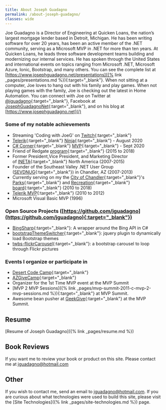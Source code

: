 ```yaml
---
title: About Joseph Guadagno
permalink: /about-joseph-guadagno/
classes: wide
---
```

Joe Guadagno is a Director of Engineering at Quicken Loans, the nation’s largest mortgage lender based in Detroit, Michigan. He has been writing software for over 20 years, has been an active member of the .NET community, serving as a Microsoft MVP in .NET for more than ten years. At Quicken Loans, he leads three software development teams building and modernizing our internal services. He has spoken through the United States and international events on topics ranging from Microsoft .NET, Microsoft Azure, Ionic, Bootstrap, and many others. You can see the complete list at [https://www.josephguadagno.net/presentations]({% link _pages/presentations.md %}){:target="_blank"}. When not sitting at a computer, Joe loves to hang out with his family and play games. When not playing games with the family, Joe is checking out the latest in Home Automation. You can connect with Joe on Twitter at [@jguadagno](https://www.twitter.com/jguadagno){:target="_blank"}, Facebook at [JosephGuadagnoNet](https://www.facebook.com/JosephGuadagnoNet/){:target="_blank"}, and on his blog at [https://www.josephguadagno.net](/)

### Some of my notable achievements

* Streaming 'Coding with JoeG' on [Twitch](https://twitch.tv/jguadagno){:target="_blank"}
* [Telerik](https://www.telerik.com/){:target="_blank"} [Ninja](https://www.telerik.com/ninjas){:target="_blank"} - August 2020
* [C# Corner](https://www.c-sharpcorner.com/){:target="_blank"} [MVP](https://www.c-sharpcorner.com/article/how-to-become-a-csharp-corner-mvp/){:target="_blank"} - Sept 2020
* Friend of Redgate [program](http://www.red-gate.com/community/friends-of-rg){:target="_blank"} (2015 to 2018)
* Former President,Vice President, and Marketing Director of [INETA](http://ineta.org/){:target="_blank"} North America (2007-2015)
* Founder of the Southeast Valley .NET User Group ([SEVDNUG](http://sevdnug.org/home.aspx){:target="_blank"}) in Chandler, AZ (2007-2013)
* Currently serving on my the [City of Chandler](http://www.chandleraz.gov/){:target="_blank"}'s [Parks](http://www.chandleraz.gov/default.aspx?pageid=287){:target="_blank"} and [Recreation](http://www.chandleraz.gov/default.aspx?pageid=732){:target="_blank"} [board](http://www.chandleraz.gov/default.aspx?pageid=268){:target="_blank"} (2010 to 2018)
* [Telerik MVP](http://www.telerik.com/community/client-profile.aspx?cId=187651){:target="_blank"} (2010 to 2012)
* Microsoft Visual Basic MVP (1996)

### Open Source Projects ([https://github.com/jguadagno](https://github.com/jguadagno){:target="_blank"})

* [BingSharp](http://bingsharp.codeplex.com/){:target="_blank"}: A wrapper around the Bing API in C#
* [bootstrapThemeSwitcher](https://github.com/jguadagno/bootstrapThemeSwitcher){:target="_blank"}: jquery plugin to dynamically load Bootstrap themes
* [twbs-flickrCarousel](https://github.com/jguadagno/twbs-flickrCarousel){:target="_blank"}: a bootstrap carousel to loop through Flickr pictures

### Events I organize or participate in

* [Desert Code Camp](https://desertcodecamp.com/){:target="_blank"}
* [AZGiveCamp](http://azgivecamp.org/){:target="_blank"}
* Organizer for the 1st Time MVP event at the MVP Summit
* [MVP 2 MVP Sessions]({% link _pages/mvp-summit-2011-c-mvp-2-mvp-sessions.md %}){:target="_blank"} at MVP Summit.
* Awesome bean pusher at [GeekGive](http://geekgive.org/project/mvpsummit2012.aspx){:target="_blank"} at the MVP Summit.

## Resume

[Resume of Joseph Guadagno]({% link _pages/resume.md %})

## Book Reviews

If you want me to review your book or product on this site. Please contact me at [jguadagno@hotmail.com](mailto:jguadagno@hotmail.com?Subject=%27Product%20Review%20Request%27 "Send me an email")

## Other

If you wish to contact me, send an email to [jguadagno@hotmail.com](mailto:jguadagno@hotmail.com). If you are curious about what technologies were used to build this site, please visit the [Site Technologies]({% link _pages/site-technologies.md %}) page.
